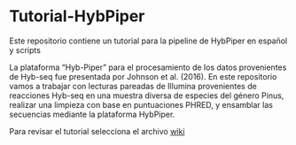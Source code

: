 # Tutorial-HybPiper
Este repositorio contiene un tutorial para la pipeline de HybPiper en español y scripts

La plataforma “Hyb-Piper” para el procesamiento de los datos provenientes de Hyb-seq fue presentada por Johnson et al. (2016). En este repositorio vamos a trabajar con lecturas pareadas de Illumina provenientes de reacciones Hyb-seq en una muestra diversa de especies del género Pinus, realizar una limpieza con base en puntuaciones PHRED, y ensamblar las secuencias mediante la plataforma HybPiper.

Para revisar el tutorial selecciona el archivo [wiki](https://github.com/JR-Montes/Tutorial-HybPiper/blob/master/wiki.md)
